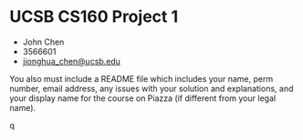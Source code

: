 # UCSB CS160 Project 1
- John Chen
- 3566601
- jionghua_chen@ucsb.edu

You also must include a README file which includes your name, perm number, email address, any issues with your solution and explanations, and your display name for the course on Piazza (if different from your legal name).

q